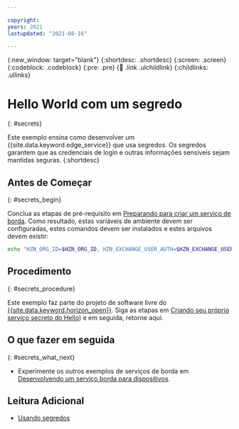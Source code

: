 ```yaml
---

copyright:
years: 2021
lastupdated: "2021-08-16"

---
```


{:new_window: target="blank"}
{:shortdesc: .shortdesc}
{:screen: .screen}
{:codeblock: .codeblock}
{:pre: .pre}
{:child: .link .ulchildlink}
{:childlinks: .ullinks}

# Hello World com um segredo
{: #secrets}

Este exemplo ensina como desenvolver um {{site.data.keyword.edge_service}} que usa segredos. Os segredos garantem que as credenciais de login e outras informações sensíveis sejam mantidas seguras.
{:shortdesc}

## Antes de Começar
{: #secrets_begin}

Conclua as etapas de pré-requisito em [Preparando para criar um serviço de borda](service_containers.md). Como resultado, estas variáveis de ambiente devem ser configuradas, estes comandos devem ser instalados e estes arquivos devem existir:

```bash
echo "HZN_ORG_ID=$HZN_ORG_ID, HZN_EXCHANGE_USER_AUTH=$HZN_EXCHANGE_USER_AUTH, DOCKER_HUB_ID=$DOCKER_HUB_ID" which git jq make ls ~/.hzn/keys/service.private.key ~/.hzn/keys/service.public.pem cat /etc/default/horizon
```

## Procedimento
{: #secrets_procedure}

Este exemplo faz parte do projeto de software livre do [{{site.data.keyword.horizon_open}}](https://github.com/open-horizon/). Siga as etapas em [Criando seu próprio serviço secreto do Hello](https://github.com/open-horizon/examples/blob/master/edge/services/helloSecretWorld/CreateService.md)) e em seguida, retorne aqui.

## O que fazer em seguida
{: #secrets_what_next}

* Experimente os outros exemplos de serviços de borda em [Desenvolvendo um serviço borda para dispositivos](developing.md).

## Leitura Adicional

* [Usando segredos](../developing/secrets_details.md)
